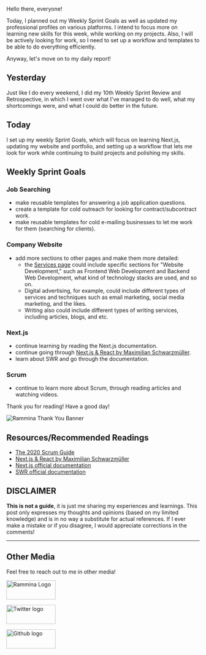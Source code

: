Hello there, everyone!

Today, I planned out my Weekly Sprint Goals as well as updated my professional profiles on various platforms. I intend to focus more on learning new skills for this week, while working on my projects. Also, I will be actively looking for work, so I need to set up a workflow and templates to be able to do everything efficiently.

Anyway, let's move on to my daily report!

## Yesterday

Just like I do every weekend, I did my 10th Weekly Sprint Review and Retrospective, in which I went over what I've managed to do well, what my shortcomings were, and what I could do better in the future.

## Today

I set up my weekly Sprint Goals, which will focus on learning Next.js, updating my website and portfolio, and setting up a workflow that lets me look for work while continuing to build projects and polishing my skills.

## Weekly Sprint Goals

### Job Searching

- make reusable templates for answering a job application questions.
- create a template for cold outreach for looking for contract/subcontract work.
- make reusable templates for cold e-mailing businesses to let me work for them (searching for clients).

### Company Website

- add more sections to other pages and make them more detailed:
  - the [Services page](https://www.rammina.com/services) could include specific sections for "Website Development," such as Frontend Web Development and Backend Web Development, what kind of technology stacks are used, and so on.
  - Digital advertising, for example, could include different types of services and techniques such as email marketing, social media marketing, and the likes.
  - Writing also could include different types of writing services, including articles, blogs, and etc.

### Next.js

- continue learning by reading the Next.js documentation.
- continue going through [Next.js & React by Maximilian Schwarzmüller](https://www.udemy.com/course/nextjs-react-the-complete-guide/).
- learn about SWR and go through the documentation.

### Scrum

- continue to learn more about Scrum, through reading articles and watching videos.

Thank you for reading! Have a good day!

![Rammina Thank You Banner](https://dev-to-uploads.s3.amazonaws.com/uploads/articles/x9ayfxxxaz2g2hfcqbsk.png)

## Resources/Recommended Readings

- [The 2020 Scrum Guide](https://scrumguides.org/scrum-guide.html)
- [Next.js & React by Maximilian Schwarzmüller](https://www.udemy.com/course/nextjs-react-the-complete-guide/)
- [Next.js official documentation](https://nextjs.org/docs/getting-started)
- [SWR official documentation](https://swr.vercel.app/)

## DISCLAIMER

**This is not a guide**, it is just me sharing my experiences and learnings. This post only expresses my thoughts and opinions (based on my limited knowledge) and is in no way a substitute for actual references. If I ever make a mistake or if you disagree, I would appreciate corrections in the comments!

<hr />

## Other Media

Feel free to reach out to me in other media!

<span><a target="_blank" href="https://www.rammina.com"><img src="https://res.cloudinary.com/rammina/image/upload/v1638444046/rammina-button-128_x9ginu.png" alt="Rammina Logo" width="128" height="50"/></a></span>

<span><a target="_blank" href="https://twitter.com/RamminaR"><img src="https://res.cloudinary.com/rammina/image/upload/v1636792959/twitter-logo_laoyfu_pdbagm.png" alt="Twitter logo" width="128" height="50"/></a></span>

<span><a target="_blank" href="https://github.com/Rammina"><img src="https://res.cloudinary.com/rammina/image/upload/v1636795051/GitHub-Emblem2_epcp8r.png" alt="Github logo" width="128" height="50"/></a></span>
